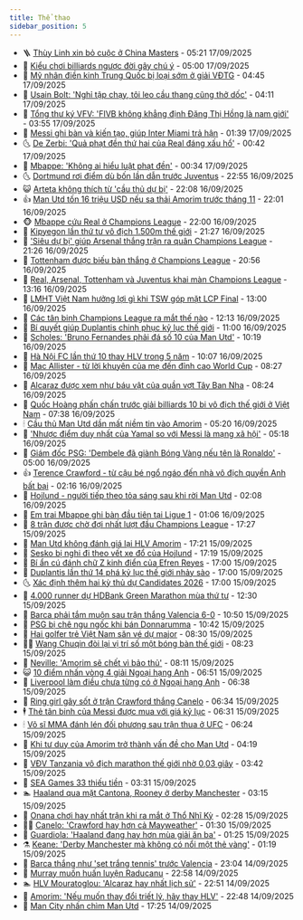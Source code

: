 ```yaml
---
title: Thể thao
sidebar_position: 5
---
```


<!-- vnexpress-the-thao:START -->
- 🪜 [Thùy Linh xin bỏ cuộc ở China Masters](https://vnexpress.net/thuy-linh-xin-bo-cuoc-o-china-masters-4940160.html) - 05:21 17/09/2025
- 🦩 [Kiểu chơi billiards ngược đời gây chú ý](https://vnexpress.net/kieu-choi-billiards-nguoc-doi-gay-chu-y-4939962.html) - 05:00 17/09/2025
- 🧰 [Mỹ nhân điền kinh Trung Quốc bị loại sớm ở giải VĐTG](https://vnexpress.net/my-nhan-dien-kinh-trung-quoc-bi-loai-som-o-giai-vdtg-4940049.html) - 04:45 17/09/2025
- 🤗 [Usain Bolt: &#39;Nghỉ tập chạy, tôi leo cầu thang cũng thở dốc&#39;](https://vnexpress.net/usain-bolt-nghi-tap-chay-toi-leo-cau-thang-cung-tho-doc-4939950.html) - 04:11 17/09/2025
- 🥳 [Tổng thư ký VFV: &#39;FIVB không khẳng định Đặng Thị Hồng là nam giới&#39;](https://vnexpress.net/tong-thu-ky-vfv-fivb-khong-khang-dinh-dang-thi-hong-la-nam-gioi-4939891.html) - 03:55 17/09/2025
- 🦣 [Messi ghi bàn và kiến tạo, giúp Inter Miami trả hận](https://vnexpress.net/messi-ghi-ban-va-kien-tao-giup-inter-miami-tra-han-4940003.html) - 01:39 17/09/2025
- 🌜 [De Zerbi: &#39;Quả phạt đền thứ hai của Real đáng xấu hổ&#39;](https://vnexpress.net/de-zerbi-qua-phat-den-thu-hai-cua-real-dang-xau-ho-4939958.html) - 00:42 17/09/2025
- 🫶 [Mbappe: &#39;Không ai hiểu luật phạt đền&#39;](https://vnexpress.net/mbappe-khong-ai-hieu-luat-phat-den-4939955.html) - 00:34 17/09/2025
- 🌜 [Dortmund rơi điểm dù bốn lần dẫn trước Juventus](https://vnexpress.net/dortmund-roi-diem-du-bon-lan-dan-truoc-juventus-4939953.html) - 22:55 16/09/2025
- 😺 [Arteta không thích từ &#39;cầu thủ dự bị&#39;](https://vnexpress.net/arteta-khong-thich-tu-cau-thu-du-bi-4939951.html) - 22:08 16/09/2025
- 👍 [Man Utd tốn 16 triệu USD nếu sa thải Amorim trước tháng 11](https://vnexpress.net/man-utd-ton-16-trieu-usd-neu-sa-thai-amorim-truoc-thang-11-4939949.html) - 22:01 16/09/2025
- 🐵 [Mbappe cứu Real ở Champions League](https://vnexpress.net/mbappe-cuu-real-o-champions-league-4939952.html) - 22:00 16/09/2025
- 💫 [Kipyegon lần thứ tư vô địch 1.500m thế giới](https://vnexpress.net/kipyegon-lan-thu-tu-vo-dich-1-500m-the-gioi-4939944.html) - 21:27 16/09/2025
- 🦆 [&#39;Siêu dự bị&#39; giúp Arsenal thắng trận ra quân Champions League](https://vnexpress.net/sieu-du-bi-giup-arsenal-thang-tran-ra-quan-champions-league-4939948.html) - 21:26 16/09/2025
- 🙉 [Tottenham được biếu bàn thắng ở Champions League](https://vnexpress.net/tottenham-duoc-bieu-ban-thang-o-champions-league-4939947.html) - 20:56 16/09/2025
- 📝 [Real, Arsenal, Tottenham và Juventus khai màn Champions League](https://vnexpress.net/real-arsenal-tottenham-va-juventus-khai-man-champions-league-4939903.html) - 13:16 16/09/2025
- 💯 [LMHT Việt Nam hưởng lợi gì khi TSW góp mặt LCP Final](https://vnexpress.net/lmht-viet-nam-huong-loi-gi-khi-tsw-gop-mat-lcp-final-4939880.html) - 13:00 16/09/2025
- 🌈 [Các tân binh Champions League ra mắt thế nào](https://vnexpress.net/cac-tan-binh-champions-league-ra-mat-the-nao-4939654.html) - 12:13 16/09/2025
- 🦩 [Bí quyết giúp Duplantis chinh phục kỷ lục thế giới](https://vnexpress.net/bi-quyet-giup-duplantis-chinh-phuc-ky-luc-the-gioi-4939821.html) - 11:00 16/09/2025
- 🐲 [Scholes: &#39;Bruno Fernandes phải đá số 10 của Man Utd&#39;](https://vnexpress.net/scholes-bruno-fernandes-phai-da-so-10-cua-man-utd-4939861.html) - 10:19 16/09/2025
- 🌁 [Hà Nội FC lần thứ 10 thay HLV trong 5 năm](https://vnexpress.net/ha-noi-fc-lan-thu-10-thay-hlv-trong-5-nam-4939867.html) - 10:07 16/09/2025
- 💯 [Mac Allister - từ lời khuyên của mẹ đến đỉnh cao World Cup](https://vnexpress.net/mac-allister-tu-loi-khuyen-cua-me-den-dinh-cao-world-cup-4939724.html) - 08:27 16/09/2025
- 🌝 [Alcaraz được xem như báu vật của quần vợt Tây Ban Nha](https://vnexpress.net/alcaraz-duoc-xem-nhu-bau-vat-cua-quan-vot-tay-ban-nha-4939727.html) - 08:24 16/09/2025
- 🤖 [Quốc Hoàng phấn chấn trước giải billiards 10 bi vô địch thế giới ở Việt Nam](https://vnexpress.net/quoc-hoang-phan-chan-truoc-giai-billiards-10-bi-vo-dich-the-gioi-o-viet-nam-4939733.html) - 07:38 16/09/2025
- 🕯 [Cầu thủ Man Utd dần mất niềm tin vào Amorim](https://vnexpress.net/cau-thu-man-utd-dan-mat-niem-tin-vao-amorim-4939558.html) - 05:20 16/09/2025
- 🧰 [&#39;Nhược điểm duy nhất của Yamal so với Messi là mạng xã hội&#39;](https://vnexpress.net/nhuoc-diem-duy-nhat-cua-yamal-so-voi-messi-la-mang-xa-hoi-4939676.html) - 05:18 16/09/2025
- 🥳 [Giám đốc PSG: &#39;Dembele đã giành Bóng Vàng nếu tên là Ronaldo&#39;](https://vnexpress.net/giam-doc-psg-dembele-da-gianh-bong-vang-neu-ten-la-ronaldo-4939526.html) - 05:00 16/09/2025
- 👍 [Terence Crawford - từ cậu bé ngổ ngáo đến nhà vô địch quyền Anh bất bại](https://vnexpress.net/terence-crawford-tu-cau-be-ngo-ngao-den-nha-vo-dich-quyen-anh-bat-bai-4939447.html) - 02:16 16/09/2025
- 💪 [Hojlund - người tiếp theo tỏa sáng sau khi rời Man Utd](https://vnexpress.net/hojlund-nguoi-tiep-theo-toa-sang-sau-khi-roi-man-utd-4939472.html) - 02:08 16/09/2025
- 👹 [Em trai Mbappe ghi bàn đầu tiên tại Ligue 1](https://vnexpress.net/em-trai-mbappe-ghi-ban-dau-tien-tai-ligue-1-4939468.html) - 01:06 16/09/2025
- 🧰 [8 trận được chờ đợi nhất lượt đầu Champions League](https://vnexpress.net/8-tran-duoc-cho-doi-nhat-luot-dau-champions-league-4939461.html) - 17:27 15/09/2025
- 🚀 [Man Utd không đánh giá lại HLV Amorim](https://vnexpress.net/man-utd-khong-danh-gia-lai-hlv-amorim-4939459.html) - 17:21 15/09/2025
- 🎃 [Sesko bị nghi đi theo vết xe đổ của Hojlund](https://vnexpress.net/sesko-bi-nghi-di-theo-vet-xe-do-cua-hojlund-4939258.html) - 17:19 15/09/2025
- 🧰 [Bí ẩn cú đánh chữ Z kinh điển của Efren Reyes](https://vnexpress.net/bi-an-cu-danh-chu-z-kinh-dien-cua-efren-reyes-4939411.html) - 17:00 15/09/2025
- 👀 [Duplantis lần thứ 14 phá kỷ lục thế giới nhảy sào](https://vnexpress.net/duplantis-lan-thu-14-pha-ky-luc-the-gioi-nhay-sao-4939456.html) - 17:00 15/09/2025
- 🌜 [Xác định thêm hai kỳ thủ dự Candidates 2026](https://vnexpress.net/xac-dinh-them-hai-ky-thu-du-candidates-2026-4939446.html) - 17:00 15/09/2025
- 🫶 [4.000 runner dự HDBank Green Marathon mùa thứ tư](https://vnexpress.net/4-000-runner-du-hdbank-green-marathon-mua-thu-tu-4939419.html) - 12:30 15/09/2025
- 🦄 [Barca phải tắm muộn sau trận thắng Valencia 6-0](https://vnexpress.net/barca-phai-tam-muon-sau-tran-thang-valencia-6-0-4939336.html) - 10:50 15/09/2025
- 🥳 [PSG bị chê ngu ngốc khi bán Donnarumma](https://vnexpress.net/psg-bi-che-ngu-ngoc-khi-ban-donnarumma-4939376.html) - 10:42 15/09/2025
- 🐲 [Hai golfer trẻ Việt Nam săn vé dự major](https://vnexpress.net/hai-golfer-tre-viet-nam-san-ve-du-major-4927369.html) - 08:30 15/09/2025
- 🧑‍🏫 [Wang Chuqin đòi lại vị trí số một bóng bàn thế giới](https://vnexpress.net/wang-chuqin-doi-lai-vi-tri-so-mot-bong-ban-the-gioi-4939286.html) - 08:23 15/09/2025
- 🤔 [Neville: &#39;Amorim sẽ chết vì bảo thủ&#39;](https://vnexpress.net/neville-amorim-se-chet-vi-bao-thu-4939269.html) - 08:11 15/09/2025
- 😺 [10 điểm nhấn vòng 4 giải Ngoại hạng Anh](https://vnexpress.net/10-diem-nhan-vong-4-giai-ngoai-hang-anh-4939179.html) - 06:51 15/09/2025
- 💪 [Liverpool làm điều chưa từng có ở Ngoại hạng Anh](https://vnexpress.net/liverpool-lam-dieu-chua-tung-co-o-ngoai-hang-anh-4939153.html) - 06:38 15/09/2025
- 💼 [Ring girl gây sốt ở trận Crawford thắng Canelo](https://vnexpress.net/ring-girl-gay-sot-o-tran-crawford-thang-canelo-4939235.html) - 06:34 15/09/2025
- 🕴 [Thẻ tân binh của Messi được mua với giá kỷ lục](https://vnexpress.net/the-tan-binh-cua-messi-duoc-mua-voi-gia-ky-luc-4939237.html) - 06:31 15/09/2025
- 🕯 [Võ sĩ MMA đánh lén đối phương sau trận thua ở UFC](https://vnexpress.net/vo-si-mma-danh-len-doi-phuong-sau-tran-thua-o-ufc-4939243.html) - 06:24 15/09/2025
- 📝 [Khi tư duy của Amorim trở thành vấn đề cho Man Utd](https://vnexpress.net/khi-tu-duy-cua-amorim-tro-thanh-van-de-cho-man-utd-4939188.html) - 04:19 15/09/2025
- 🧐 [VĐV Tanzania vô địch marathon thế giới nhờ 0,03 giây](https://vnexpress.net/vdv-tanzania-vo-dich-marathon-the-gioi-nho-0-03-giay-4939143.html) - 03:42 15/09/2025
- 🙉 [SEA Games 33 thiếu tiền](https://vnexpress.net/sea-games-33-thieu-tien-4939129.html) - 03:31 15/09/2025
- 🏊 [Haaland qua mặt Cantona, Rooney ở derby Manchester](https://vnexpress.net/haaland-qua-mat-cantona-rooney-o-derby-manchester-4939067.html) - 03:15 15/09/2025
- 🌊 [Onana chơi hay nhất trận khi ra mắt ở Thổ Nhĩ Kỳ](https://vnexpress.net/onana-choi-hay-nhat-tran-khi-ra-mat-o-tho-nhi-ky-4939064.html) - 02:28 15/09/2025
- 👨‍🏫 [Canelo: &#39;Crawford hay hơn cả Mayweather&#39;](https://vnexpress.net/canelo-crawford-hay-hon-ca-mayweather-4938995.html) - 01:30 15/09/2025
- 🥷 [Guardiola: &#39;Haaland đang hay hơn mùa giải ăn ba&#39;](https://vnexpress.net/guardiola-haaland-dang-hay-hon-mua-giai-an-ba-4939004.html) - 01:25 15/09/2025
- ⚗️ [Keane: &#39;Derby Manchester mà không có nổi một thẻ vàng&#39;](https://vnexpress.net/keane-derby-manchester-ma-khong-co-noi-mot-the-vang-4939011.html) - 01:19 15/09/2025
- 🌮 [Barca thắng như &#39;set trắng tennis&#39; trước Valencia](https://vnexpress.net/barca-thang-nhu-set-trang-tennis-truoc-valencia-4939000.html) - 23:04 14/09/2025
- 🤩 [Murray muốn huấn luyện Raducanu](https://vnexpress.net/murray-muon-huan-luyen-raducanu-4938997.html) - 22:58 14/09/2025
- 🏊 [HLV Mouratoglou: &#39;Alcaraz hay nhất lịch sử&#39;](https://vnexpress.net/hlv-mouratoglou-alcaraz-hay-nhat-lich-su-4938994.html) - 22:51 14/09/2025
- 🐎 [Amorim: &#39;Nếu muốn thay đổi triết lý, hãy thay HLV&#39;](https://vnexpress.net/amorim-neu-muon-thay-doi-triet-ly-hay-thay-hlv-4938998.html) - 22:48 14/09/2025
- 💫 [Man City nhấn chìm Man Utd](https://vnexpress.net/man-city-nhan-chim-man-utd-4938980.html) - 17:25 14/09/2025<!-- vnexpress-the-thao:END -->
